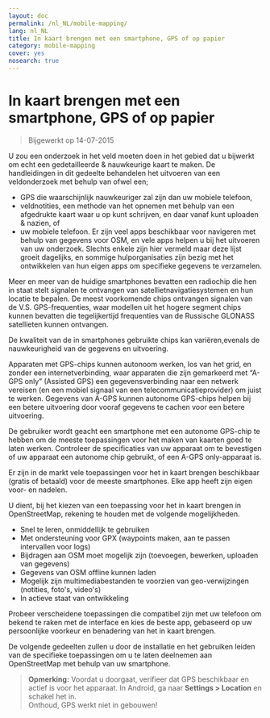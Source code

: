 ```yaml
---
layout: doc
permalink: /nl_NL/mobile-mapping/
lang: nl_NL
title: In kaart brengen met een smartphone, GPS of op papier
category: mobile-mapping
cover: yes
nosearch: true
---
```


In kaart brengen met een smartphone, GPS of op papier
=============================

> Bijgewerkt op 14-07-2015  

U zou een onderzoek in het veld moeten doen in het gebied dat u bijwerkt om echt een gedetailleerde & nauwkeurige kaart te maken. De handleidingen in dit gedeelte behandelen het uitvoeren van een veldonderzoek met behulp van ofwel een;  

- GPS die waarschijnlijk nauwkeuriger zal zijn dan uw mobiele telefoon,  
- veldnotities, een methode van het opnemen met behulp van een afgedrukte kaart waar u op kunt schrijven, en daar vanaf kunt uploaden & nazien, of  
- uw mobiele telefoon. Er zijn veel apps beschikbaar voor navigeren met behulp van gegevens voor OSM, en vele apps helpen u bij het uitvoeren van uw onderzoek. Slechts enkele zijn hier vermeld maar deze lijst groeit dagelijks, en sommige hulporganisaties zijn bezig met het ontwikkelen van hun eigen apps om specifieke gegevens te verzamelen.  

Meer en meer van de huidige smartphones bevatten een radiochip die hen in staat stelt signalen te ontvangen van satellietnavigatiesystemen en hun locatie te bepalen. De meest voorkomende chips ontvangen signalen van de V.S. GPS-frequenties, waar modellen uit het hogere segment chips kunnen bevatten die tegelijkertijd frequenties van de Russische GLONASS satellieten kunnen ontvangen.  

De kwaliteit van de in smartphones gebruikte chips kan variëren,evenals de nauwkeurigheid van de gegevens en uitvoering.  

Apparaten met GPS-chips kunnen autonoom werken, los van het grid, en zonder een internetverbinding, waar apparaten die zijn gemarkeerd met “A-GPS only” (Assisted GPS) een gegevensverbinding naar een netwerk vereisen (en een mobiel signaal van een telecommunicatieprovider) om juist te werken. Gegevens van A-GPS kunnen autonome GPS-chips helpen bij een betere uitvoering door vooraf gegevens te cachen voor een betere uitvoering.  

De gebruiker wordt geacht een smartphone met een autonome GPS-chip te hebben om de meeste toepassingen voor het maken van kaarten goed te laten werken. Controleer de specificaties van uw apparaat om te bevestigen of uw apparaat een autonome chip gebruikt, of een A-GPS only-apparaat is.  

Er zijn in de markt vele toepassingen voor het in kaart brengen beschikbaar (gratis of betaald) voor de meeste smartphones. Elke app heeft zijn eigen voor- en nadelen.  

U dient, bij het kiezen van een toepassing voor het in kaart brengen in OpenStreetMap, rekening te houden met de volgende mogelijkheden.  

- Snel te leren, onmiddellijk te gebruiken  
- Met ondersteuning voor GPX (waypoints maken, aan te passen intervallen voor logs)  
- Bijdragen aan OSM moet mogelijk zijn (toevoegen, bewerken, uploaden van gegevens)  
- Gegevens van OSM offline kunnen laden  
- Mogelijk zijn multimediabestanden te voorzien van geo-verwijzingen (notities, foto's, video's)  
- In actieve staat van ontwikkeling  

Probeer verscheidene toepassingen die compatibel zijn met uw telefoon om bekend te raken met de interface en kies de beste app, gebaseerd op uw persoonlijke voorkeur en benadering van het in kaart brengen.

<!-- Tijdelijk uitgecommentarieerd omdat tabellen er niet erg netjes uitzien!

Aanbevolen toepassingen voor smartphones / PDA's
-----------------------------------------------------

| Toepassing | Gebruik  | Android  | Blackberry | iOS     | Windows |
| ---------------- | :----: | :------: | :--------: | :-----: | :-----: |
| Geopaparazzi     | m      | O        |            |         |         |
| GPS Essentials   | m      | O        |            |         |         |
| MapZen           | m:p    | O        |            | O       |         |
| Open GPS Tracker | m      | O        |            |         |         |
| OruxMaps         | m      | O        |            |         |         |
| OSMAnd           | m:n:p  | O        | O          | D       |         |
| OSMTracker       | m      | O        |            |         | O       |
| Vespucci         | m:f    | O        |            |         |         |

O - ondersteund, D - in ontwikkeling, m - in kaart brengen, n - navigatie, p - POI bewerken, f - volledige bewerker

 -->

De volgende gedeelten zullen u door de installatie en het gebruiken leiden van de specifieke toepassingen om u te laten deelnemen aan OpenStreetMap met behulp van uw smartphone.

> **Opmerking:** Voordat u doorgaat, verifieer dat GPS beschikbaar en actief is voor het apparaat. In Android, ga naar **Settings \> Location** en schakel het in.  
> Onthoud, GPS werkt niet in gebouwen!
